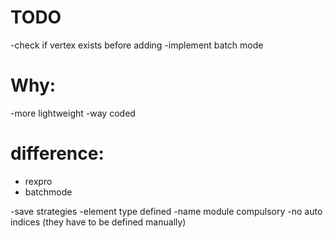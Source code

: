 # TODO
-check if vertex exists before adding
-implement batch mode


# Why:

-more lightweight
-way coded

# difference:

+ rexpro
+ batchmode

-save strategies
-element type defined
-name module compulsory
-no auto indices (they have to be defined manually)
